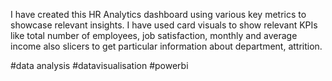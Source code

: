I have created this HR Analytics dashboard using various key metrics to showcase relevant insights.
I have used card visuals to show relevant KPIs like total number of employees, job satisfaction, monthly and 
average income also slicers to get particular information about department, attrition.


#data analysis #datavisualisation #powerbi

